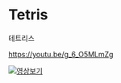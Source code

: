 # Tetris
 테트리스
 
https://youtu.be/g_6_O5MLmZg

[![영상보기](https://img.youtube.com/vi/g_6_O5MLmZg/0.jpg)](https://youtu.be/g_6_O5MLmZg) 
